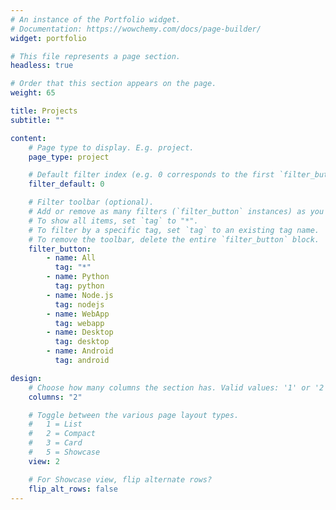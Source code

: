 ```yaml
---
# An instance of the Portfolio widget.
# Documentation: https://wowchemy.com/docs/page-builder/
widget: portfolio

# This file represents a page section.
headless: true

# Order that this section appears on the page.
weight: 65

title: Projects
subtitle: ""

content:
    # Page type to display. E.g. project.
    page_type: project

    # Default filter index (e.g. 0 corresponds to the first `filter_button` instance below).
    filter_default: 0

    # Filter toolbar (optional).
    # Add or remove as many filters (`filter_button` instances) as you like.
    # To show all items, set `tag` to "*".
    # To filter by a specific tag, set `tag` to an existing tag name.
    # To remove the toolbar, delete the entire `filter_button` block.
    filter_button:
        - name: All
          tag: "*"
        - name: Python
          tag: python
        - name: Node.js
          tag: nodejs
        - name: WebApp
          tag: webapp
        - name: Desktop
          tag: desktop
        - name: Android
          tag: android

design:
    # Choose how many columns the section has. Valid values: '1' or '2'.
    columns: "2"

    # Toggle between the various page layout types.
    #   1 = List
    #   2 = Compact
    #   3 = Card
    #   5 = Showcase
    view: 2

    # For Showcase view, flip alternate rows?
    flip_alt_rows: false
---
```

